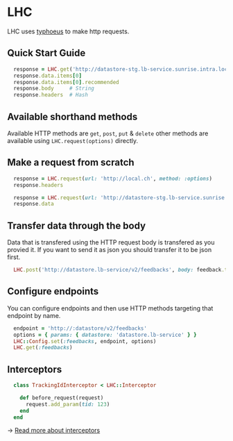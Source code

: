 LHC
===

LHC uses [typhoeus](https://github.com/typhoeus/typhoeus) to make http requests.

## Quick Start Guide

```ruby
  response = LHC.get('http://datastore-stg.lb-service.sunrise.intra.local.ch/v2/feedbacks', has_reviews: true)
  response.data.items[0]
  response.data.items[0].recommended
  response.body     # String
  response.headers  # Hash
```

## Available shorthand methods

Available HTTP methods are `get`, `post`, `put` & `delete` other methods are available using `LHC.request(options)` directly.

## Make a request from scratch

```ruby
  response = LHC.request(url: 'http://local.ch', method: :options)
  response.headers

  response = LHC.request(url: 'http://datastore-stg.lb-service.sunrise.intra.local.ch/v2/feedbacks', method: :get)
  response.data
```

## Transfer data through the body

Data that is transfered using the HTTP request body is transfered as you provied it.
If you want to send it as json you should transfer it to be json first.

```ruby
  LHC.post('http://datastore.lb-service/v2/feedbacks', body: feedback.to_json)
```

## Configure endpoints

You can configure endpoints and then use HTTP methods targeting that endpoint by name.

```ruby
  endpoint = 'http://:datastore/v2/feedbacks'
  options = { params: { datastore: 'datastore.lb-service' } }
  LHC::Config.set(:feedbacks, endpoint, options)
  LHC.get(:feedbacks)
```

## Interceptors

```ruby
  class TrackingIdInterceptor < LHC::Interceptor

    def before_request(request)
      request.add_param(tid: 123)
    end
  end
```

→ [Read more about interceptors](docs/interceptors.md)
